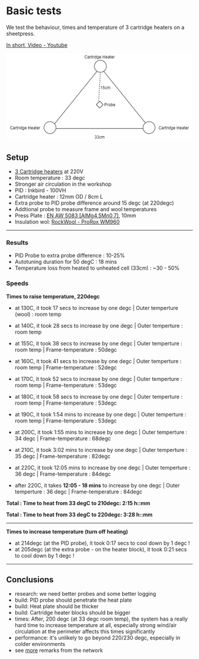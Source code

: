 # Basic tests

We test the behaviour, times and temperature of 3 cartridge heaters on a sheetpress.

[In short, Video - Youtube](https://www.youtube.com/watch?v=2opgJ1I2T_Y&feature=youtu.be)

![](./assets/setup-triangle-test.jpg)

## Setup

- [3 Cartridge heaters](https://nl.aliexpress.com/item/32867272365.html?spm=a2g0o.productlist.0.0.564f5a002eSsCx&algo_pvid=452428f3-a649-40ee-916b-66b5fecae41a&algo_expid=452428f3-a649-40ee-916b-66b5fecae41a-3&btsid=df7c8627-0269-4d8c-90bc-8c5d3f12df73&ws_ab_test=searchweb0_0,searchweb201602_5,searchweb201603_55) at 220V
- Room temperature : 33 degc
- Stronger air circulation in the workshop
- PID : Inkbird - 100VH
- Cartridge heater : 12mm OD / 8cm L
- Extra probe to PID probe difference around 15 degc (at 220degc)
- Addtional probe to measure frame and wool temperatures
- Press Plate : [EN AW 5083 [AlMg4,5Mn0,7]](https://gleich.de/us/products/g-al-c250/), 10mm
- Insulation wol: [RockWool - ProRox WM960](https://rti.rockwool.com/en-in/products/industrial/prorox-wm-960/?selectedCat=industrial%20-%20india)

---

### Results

- PID Probe to extra probe difference : 10-25%
- Autotuning duration for 50 degC : 18 mins
- Temperature loss from heated to unheated cell (33cm) : ~30 - 50%

### Speeds

**Times to raise temperature, 220degc**

- at 130C, it took 17 secs to increase by one degc | Outer temperture (wool) : room temp
- at 140C, it took 28 secs to increase by one degc | Outer temperture : room temp
- at 155C, it took 38 secs to increase by one degc | Outer temperture : room temp | Frame-temperature : 50degc
- at 160C, it took 41 secs to increase by one degc | Outer temperture : room temp | Frame-temperature : 52degc
- at 170C, it took 52 secs to increase by one degc | Outer temperture : room temp | Frame-temperature : 53degc
- at 180C, it took 58 secs to increase by one degc | Outer temperture : room temp | Frame-temperature : 53degc
- at 190C, it took 1:54 mins to increase by one degc | Outer temperture : room temp | Frame-temperature : 53degc
- at 200C, it took 1:55 mins to increase by one degc | Outer temperture : 34 degc | Frame-temperature : 68degc
- at 210C, it took 3:02 mins to increase by one degc | Outer temperture : 35 degc | Frame-temperature : 82degc
- at 220C, it took 12:05 mins to increase by one degc | Outer temperture : 36 degc | Frame-temperature : 84degc

- after 220C, it takes **12:05 - 18 mins** to increase by one degc | Outer temperture : 36 degc | Frame-temperature : 84degc

**Total :  Time to heat from 33 degC to 210degc:  2:15 h::mm**

**Total :  Time to heat from 33 degC to 220degc:  3:28 h::mm**

---

**Times to increase temperature (turn off heating)**

- at 214degc (at the PID probe), it took 0:17 secs to cool down by 1 degc !
- at 205degc (at the extra probe - on the heater block), it took 0:21 secs to cool down by 1 degc !

---

## Conclusions

- research: we need better probes and some better logging
- build: PID probe should penetrate the heat plate
- build: Heat plate should be thicker
- build: Cartridge heater blocks should be bigger
- times: After, 200 degc (at 33 degc room temp), the system has a really hard time to increase temperature at all, especially strong wind/air circulation at the perimeter affects this times significantly
- performance: it's unlikely to go beyond 220/230 degc, especially in colder environments
- see [more](../network) remarks from the network
